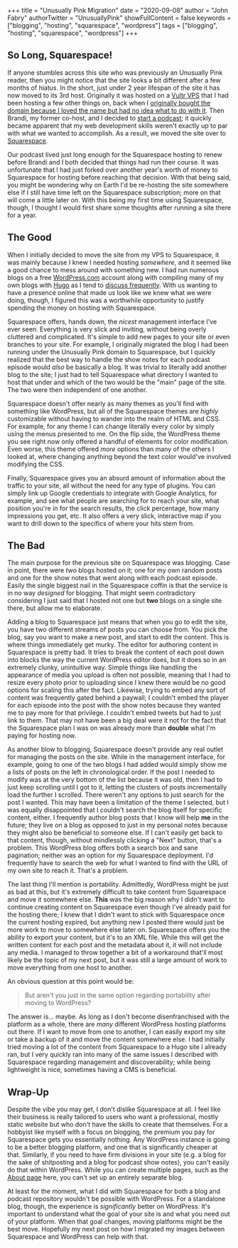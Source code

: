 +++
title = "Unusually Pink Migration"
date = "2020-09-08"
author = "John Fabry"
authorTwitter = "UnusuallyPink"
showFullContent = false
keywords = ["blogging", "hosting", "squarespace", "wordpress"]
tags = ["blogging", "hosting", "squarespace", "wordpress"]
+++

## So Long, Squarespace!

If anyone stumbles across this site who was previously an Unusually Pink reader, then you might notice that the site looks a bit different after a few months of hiatus. In the short, just under 2 year lifespan of the site it has now moved to its 3rd host. Originally it was hosted on a [Vultr VPS](https://www.vultr.com/) that I had been hosting a few other things on, back when I [originally bought the domain because I loved the name but had no idea what to do with it](https://unusually.pink/its-all-about-being-unusually-pink/). Then Brandi, my former co-host, and I decided to [start a podcast](https://www.dropbox.com/sh/v9yvrhsoahu2vlw/AAB_JaXv3isvQjVyIMdlPHm6a?dl=0); it quickly became apparent that my web development skills weren't exactly up to par with what we wanted to accomplish. As a result, we moved the site over to [Squarespace](https://www.squarespace.com/).

Our podcast lived just long enough for the Squarespace hosting to renew before Brandi and I both decided that things had run their course. It was unfortunate that I had just forked over another year's worth of money to Squarespace for hosting before reaching that decision. With that being said, you might be wondering why on Earth I'd be re-hosting the site somewhere else if I still have time left on the Squarespace subscription; more on that will come a little later on. With this being my first time using Squarespace, though, I thought I would first share some thoughts after running a site there for a year.

## The Good

When I initially decided to move the site from my VPS to Squarespace, it was mainly because I knew I needed hosting _somewhere_, and it seemed like a good chance to mess around with something new. I had run numerous blogs on a free [WordPress.com](https://wordpress.com) account along with compiling many of my own blogs with [Hugo](https://gohugo.io/) as I tend to [discuss frequently](https://unusually.pink/full-content-rss-feeds-with-hugo/). With us wanting to have a presence online that made us look like we knew what we were doing, though, I figured this was a worthwhile opportunity to justify spending the money on hosting with Squarespace.

Squarespace offers, hands down, the _nicest_ management interface I've ever seen. Everything is very slick and inviting, without being overly cluttered and complicated. It's simple to add new pages to your site or even branches to your site. For example, I originally migrated the blog I had been running under the Unusually Pink domain to Squarespace, but I quickly realized that the best way to handle the show notes for each podcast episode would _also_ be basically a blog. It was trivial to literally add another blog to the site; I just had to tell Squarespace what directory I wanted to host that under and which of the two would be the "main" page of the site. The two were then independent of one another.

Squarespace doesn't offer nearly as many themes as you'll find with something like WordPress, but all of the Squarespace themes are _highly_ customizable without having to wander into the realm of HTML and CSS. For example, for any theme I can change literally every color by simply using the menus presented to me. On the flip side, the WordPress theme you see right now only offered a handful of elements for color modification. Even worse, this theme offered _more_ options than many of the others I looked at, where changing anything beyond the text color would've involved modifying the CSS.

Finally, Squarespace gives you an absurd amount of information about the traffic to your site, all without the need for any type of plugins. You can simply link up Google credentials to integrate with Google Analytics, for example, and see what people are searching for to reach your site, what position you're in for the search results, the click percentage, how many impressions you get, etc. It also offers a very slick, interactive map if you want to drill down to the specifics of where your hits stem from.

## The Bad

The main purpose for the previous site on Squarespace was blogging. Case in point, there were _two_ blogs hosted on it; one for my own random posts and one for the show notes that went along with each podcast episode. Easily the single biggest nail in the Squarespace coffin is that the service is in no way _designed_ for blogging. That might seem contradictory considering I just said that I hosted not one but **two** blogs on a single site there, but allow me to elaborate.

Adding a blog to Squarespace just means that when you go to edit the site, you have two different streams of posts you can choose from. You pick the blog, say you want to make a new post, and start to edit the content. This is where things immediately get murky. The editor for authoring content in Squarespace is pretty bad. It tries to break the content of each post down into blocks the way the current WordPress editor does, but it does so in an extremely clunky, unintuitive way. Simple things like handling the appearance of media you upload is often not possible, meaning that I had to resize every photo prior to uploading since I knew there would be no good options for scaling this after the fact. Likewise, trying to embed any sort of content was frequently gated behind a paywall; I couldn't embed the player for each episode into the post with the show notes because they wanted me to pay more for that privilege. I couldn't embed tweets but had to just link to them. That may not have been a big deal were it not for the fact that the Squarespace plan I was on was already more than **double** what I'm paying for hosting now.

As another blow to blogging, Squarespace doesn't provide any real outlet for managing the posts on the site. While in the management interface, for example, going to one of the two blogs I had added would simply show me a lists of posts on the left in chronological order. If the post I needed to modify was at the very bottom of the list because it was old, then I had to just keep scrolling until I got to it, letting the clusters of posts incrementally load the further I scrolled. There weren't any options to just search for the post I wanted. This may have been a limitation of the theme I selected, but I was equally disappointed that I couldn't search the blog itself for specific content, either. I frequently author blog posts that I know will help **me** in the future; they live on a blog as opposed to just in my personal notes because they might also be beneficial to someone else. If I can't easily get back to that content, though, without mindlessly clicking a "Next" button, that's a problem. This WordPress blog offers both a search box and sane pagination; neither was an option for my Squarespace deployment. I'd frequently have to search the web for what I wanted to find with the URL of my own site to reach it. That's a problem.

The last thing I'll mention is portability. Admittedly, WordPress might be just as bad at this, but it's extremely difficult to take content from Squarespace and move it somewhere else. **This** was the big reason why I didn't want to continue creating content on Squarespace even though I've already paid for the hosting there; I knew that I didn't want to stick with Squarespace once the current hosting expired, but anything new I posted there would just be more work to move to somewhere else later on. Squarespace offers you the ability to export your content, but it's to an XML file. While this will get the written content for each post and the metadata about it, it will not include any media. I managed to throw together a bit of a workaround that'll most likely be the topic of my next post, but it was still a large amount of work to move everything from one host to another.

An obvious question at this point would be:

> But aren't you just in the same option regarding portability after moving to WordPress?

The answer is... maybe. As long as I don't become disenfranchised with the platform as a whole, there are _many_ different WordPress hosting platforms out there. If I want to move from one to another, I can easily export my site or take a backup of it and move the content somewhere else. I had initially tried moving a lot of the content from Squarespace to a Hugo site I already ran, but I very quickly ran into many of the same issues I described with Squarespace regarding management and discoverability; while being lightweight is nice, sometimes having a CMS is beneficial.

## Wrap-Up

Despite the vibe you may get, I don't dislike Squarespace at all. I feel like their business is really tailored to users who want a professional, mostly static website but who don't have the skills to create that themselves. For a hobbyist like myself with a focus on blogging, the premium you pay for Squarespace gets you essentially nothing. Any WordPress instance is going to be a better blogging platform, and one that is significantly cheaper at that. Similarly, if you need to have firm divisions in your site (e.g. a blog for the sake of shitposting and a blog for podcast show notes), you can't easily do that within WordPress. While you can create multiple pages, such as the [About page](https://unusually.pink/about/) here, you can't set up an entirely separate blog.

At least for the moment, what I did with Squarespace for both a blog and podcast repository wouldn't be possible with WordPress. For a standalone blog, though, the experience is _significantly_ better on WordPress. It's important to understand what the goal of your site is and what you need out of your platform. When that goal changes, moving platforms might be the best move. Hopefully my next post on how I migrated my images between Squarespace and WordPress can help with that.
